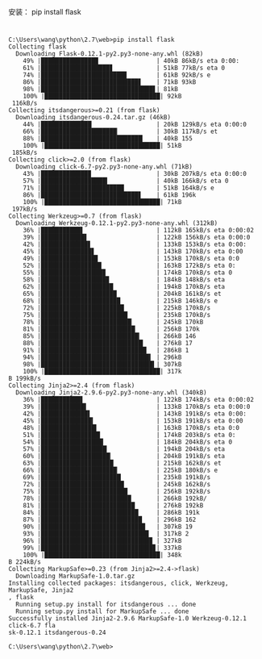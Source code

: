 安装：
pip install flask

# 
    C:\Users\wang\python\2.7\web>pip install flask
    Collecting flask
      Downloading Flask-0.12.1-py2.py3-none-any.whl (82kB)
        49% |███████████████▉                | 40kB 86kB/s eta 0:00:
        61% |███████████████████▊            | 51kB 77kB/s eta 0
        74% |███████████████████████▊        | 61kB 92kB/s e
        86% |███████████████████████████▋    | 71kB 93kB
        98% |███████████████████████████████▋| 81kB
        100% |████████████████████████████████| 92kB
     116kB/s
    Collecting itsdangerous>=0.21 (from flask)
      Downloading itsdangerous-0.24.tar.gz (46kB)
        44% |██████████████                  | 20kB 129kB/s eta 0:00:0
        66% |█████████████████████▏          | 30kB 117kB/s et
        88% |████████████████████████████▏   | 40kB 155
        100% |████████████████████████████████| 51kB
     185kB/s
    Collecting click>=2.0 (from flask)
      Downloading click-6.7-py2.py3-none-any.whl (71kB)
        43% |█████████████▉                  | 30kB 207kB/s eta 0:00:0
        57% |██████████████████▍             | 40kB 166kB/s eta 0
        71% |███████████████████████         | 51kB 164kB/s e
        86% |███████████████████████████▋    | 61kB 196k
        100% |████████████████████████████████| 71kB
     197kB/s
    Collecting Werkzeug>=0.7 (from flask)
      Downloading Werkzeug-0.12.1-py2.py3-none-any.whl (312kB)
        36% |███████████▌                    | 112kB 165kB/s eta 0:00:02
        39% |████████████▋                   | 122kB 156kB/s eta 0:00:0
        42% |█████████████▋                  | 133kB 153kB/s eta 0:00:
        45% |██████████████▋                 | 143kB 170kB/s eta 0:00
        49% |███████████████▊                | 153kB 170kB/s eta 0:0
        52% |████████████████▊               | 163kB 172kB/s eta 0:
        55% |█████████████████▉              | 174kB 170kB/s eta 0
        58% |██████████████████▉             | 184kB 148kB/s eta
        62% |████████████████████            | 194kB 170kB/s eta
        65% |█████████████████████           | 204kB 161kB/s et
        68% |██████████████████████          | 215kB 146kB/s e
        72% |███████████████████████         | 225kB 170kB/s
        75% |████████████████████████        | 235kB 170kB/s
        78% |█████████████████████████▏      | 245kB 170kB
        81% |██████████████████████████▏     | 256kB 170k
        85% |███████████████████████████▎    | 266kB 146
        88% |████████████████████████████▎   | 276kB 17
        91% |█████████████████████████████▎  | 286kB 1
        94% |██████████████████████████████▍ | 296kB
        98% |███████████████████████████████▍| 307kB
        100% |████████████████████████████████| 317k
    B 199kB/s
    Collecting Jinja2>=2.4 (from flask)
      Downloading Jinja2-2.9.6-py2.py3-none-any.whl (340kB)
        36% |███████████▌                    | 122kB 174kB/s eta 0:00:02
        39% |████████████▌                   | 133kB 170kB/s eta 0:00:0
        42% |█████████████▌                  | 143kB 191kB/s eta 0:00:
        45% |██████████████▍                 | 153kB 191kB/s eta 0:00
        48% |███████████████▍                | 163kB 170kB/s eta 0:0
        51% |████████████████▍               | 174kB 203kB/s eta 0:
        54% |█████████████████▎              | 184kB 204kB/s eta 0
        57% |██████████████████▎             | 194kB 204kB/s eta
        60% |███████████████████▎            | 204kB 191kB/s eta
        63% |████████████████████▏           | 215kB 162kB/s et
        66% |█████████████████████▏          | 225kB 180kB/s e
        69% |██████████████████████▏         | 235kB 191kB/s
        72% |███████████████████████         | 245kB 162kB/s
        75% |████████████████████████        | 256kB 192kB/s
        78% |█████████████████████████       | 266kB 192kB/
        81% |██████████████████████████      | 276kB 192kB
        84% |███████████████████████████     | 286kB 191k
        87% |████████████████████████████    | 296kB 162
        90% |████████████████████████████▉   | 307kB 19
        93% |█████████████████████████████▉  | 317kB 2
        96% |██████████████████████████████▉ | 327kB
        99% |███████████████████████████████▊| 337kB
        100% |████████████████████████████████| 348k
    B 224kB/s
    Collecting MarkupSafe>=0.23 (from Jinja2>=2.4->flask)
      Downloading MarkupSafe-1.0.tar.gz
    Installing collected packages: itsdangerous, click, Werkzeug, MarkupSafe, Jinja2
    , flask
      Running setup.py install for itsdangerous ... done
      Running setup.py install for MarkupSafe ... done
    Successfully installed Jinja2-2.9.6 MarkupSafe-1.0 Werkzeug-0.12.1 click-6.7 fla
    sk-0.12.1 itsdangerous-0.24
    
    C:\Users\wang\python\2.7\web>

